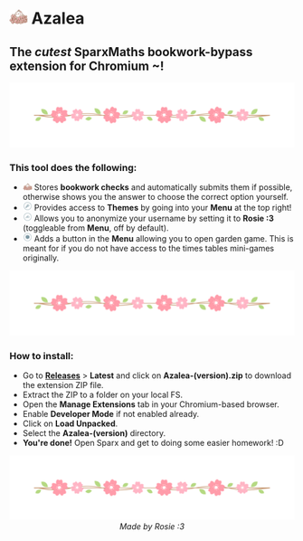 # <img src="extension/assets/logo.png" style="width: 2rem"> Azalea

## **The** ***cutest*** **SparxMaths bookwork-bypass extension for Chromium ~!**

<img src="extension/assets/divider.png">

### **This tool does the following:**

- <img src="extension/assets/logo.png" style="width: 1rem"> Stores **bookwork checks** and automatically submits them if possible, otherwise shows you the answer to choose the correct option yourself.
- <img src="extension/assets/menu_theme.png" style="width: 1rem"> Provides access to **Themes** by going into your **Menu** at the top right!
- <img src="extension/assets/menu_name.png" style="width: 1rem"> Allows you to anonymize your username by setting it to **Rosie :3** (toggleable from **Menu**, off by default).
- <img src="extension/assets/menu_garden.png" style="width: 1rem"> Adds a button in the **Menu** allowing you to open garden game. This is meant for if you do not have access to the times tables mini-games originally.

<img src="extension/assets/divider.png">

### **How to install:**

- Go to [**Releases**](https://github.com/acquitelol/azalea/releases/) > **Latest** and click on **Azalea-(version).zip** to download the extension ZIP file.
- Extract the ZIP to a folder on your local FS.
- Open the **Manage Extensions** tab in your Chromium-based browser.
- Enable **Developer Mode** if not enabled already.
- Click on **Load Unpacked**.
- Select the **Azalea-(version)** directory.
- **You're done!** Open Sparx and get to doing some easier homework! :D

<img src="extension/assets/divider.png">

<div style="text-align: center">
    <i>Made by Rosie :3</i>
</div>
